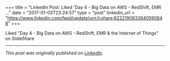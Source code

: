 +++
title = "LinkedIn Post: Liked 'Day 4 - Big Data on AWS - RedShift, EMR ..."
date = "2017-01-03T23:24:57"
type = "post"
linkedin_url = "https://www.linkedin.com/feed/update/urn:li:share:6222190833840590848"
+++

Liked "Day 4 - Big Data on AWS - RedShift, EMR & the Internet of Things" on SlideShare

---

*This post was originally published on [LinkedIn](https://www.linkedin.com/in/adrianmoreno/recent-activity/all/).*